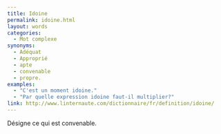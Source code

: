 ```yaml
---
title: Idoine
permalink: idoine.html
layout: words
categories:
  - Mot complexe
synonyms:
  - Adéquat
  - Approprié
  - apte
  - convenable
  - propre.
examples:
  - "C'est un moment idoine."
  - "Par quelle expression idoine faut-il multiplier?"
link: http://www.linternaute.com/dictionnaire/fr/definition/idoine/
---
```


Désigne ce qui est convenable.

